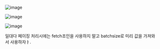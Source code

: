 ![image](https://user-images.githubusercontent.com/108928206/192722012-28c0a696-dbbb-4eef-8df8-47086d1adfd0.png)

![image](https://user-images.githubusercontent.com/108928206/192722031-266ccf3c-660f-46b3-8581-1061e56baa73.png)

![image](https://user-images.githubusercontent.com/108928206/192722054-27271dc8-5075-483f-acf8-c1f6e8fcf5aa.png)

일대다 페이징 처리시에는 fetch조인을 사용하지 말고 batchsize로 미리 값을 가져와서 사용하자ㅏ.
